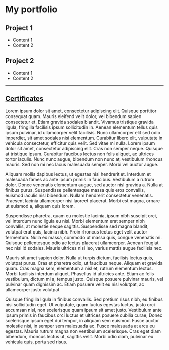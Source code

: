# My portfolio

## Project 1
* Content 1
* Content 2 

## Project 2
* Content 1
* Content 2

---

## [Certificates](./certificates.md)

Lorem ipsum dolor sit amet, consectetur adipiscing elit. Quisque porttitor consequat quam. Mauris eleifend velit dolor, vel bibendum sapien consectetur et. Etiam gravida sodales blandit. Vivamus tristique gravida ligula, fringilla facilisis ipsum sollicitudin in. Aenean elementum tellus quis ipsum pulvinar, id ullamcorper velit facilisis. Nunc ullamcorper elit sed odio imperdiet, sit amet sodales nisi elementum. Curabitur libero elit, vulputate in vehicula consectetur, efficitur quis velit. Sed vitae mi nulla. Lorem ipsum dolor sit amet, consectetur adipiscing elit. Cras non semper neque. Quisque at tristique ipsum. Curabitur faucibus lectus non felis aliquet, ac ultrices tortor iaculis. Nunc nunc augue, bibendum non nunc at, vestibulum rhoncus mauris. Sed non mi nec lacus malesuada semper. Morbi vel auctor augue.

Aliquam mollis dapibus lectus, ut egestas nisi hendrerit et. Interdum et malesuada fames ac ante ipsum primis in faucibus. Vestibulum a rutrum dolor. Donec venenatis elementum augue, sed auctor nisl gravida a. Nulla at finibus purus. Suspendisse pellentesque massa quis eros convallis, euismod iaculis nisl bibendum. Nullam hendrerit consectetur venenatis. Praesent lacinia ullamcorper nisi laoreet placerat. Morbi est magna, ornare ut euismod a, aliquam quis lorem.

Suspendisse pharetra, quam eu molestie lacinia, ipsum nibh suscipit orci, vel interdum nunc ligula eu nisi. Morbi elementum erat semper nibh convallis, at molestie neque sagittis. Suspendisse sed magna blandit, volutpat erat quis, lacinia nibh. Proin rhoncus lectus eget velit auctor fermentum. Nulla ex massa, commodo ut massa quis, congue venenatis mi. Quisque pellentesque odio ac lectus placerat ullamcorper. Aenean feugiat nec nisl id sodales. Mauris ultrices nisi leo, varius mattis augue facilisis nec.

Mauris sit amet sapien dolor. Nulla ut turpis dictum, facilisis lectus quis, volutpat purus. Cras et pharetra odio, ut faucibus neque. Aliquam et gravida quam. Cras magna sem, elementum a nisl et, rutrum elementum lectus. Morbi facilisis interdum aliquet. Phasellus id ultricies ante. Etiam ac felis vestibulum, dictum mi a, tempus justo. Quisque posuere pulvinar mauris, vel pulvinar quam dignissim ac. Etiam posuere velit eu nisl volutpat, ac ullamcorper justo volutpat.

Quisque fringilla ligula in finibus convallis. Sed pretium risus nibh, eu finibus nisi sollicitudin eget. Ut vulputate, quam luctus egestas luctus, justo orci accumsan nisl, non scelerisque quam ipsum sit amet justo. Vestibulum ante ipsum primis in faucibus orci luctus et ultrices posuere cubilia curae; Donec scelerisque ipsum eget dui tempor, in aliquam sem euismod. Fusce auctor molestie nisi, in semper sem malesuada ac. Fusce malesuada at arcu eu egestas. Mauris rutrum magna non vestibulum scelerisque. Cras eget diam bibendum, rhoncus lectus ut, sagittis velit. Morbi odio diam, pulvinar eu vehicula quis, porta sed risus. 
